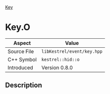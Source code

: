 [Key](index)
# Key.O
| Aspect | Value |
| --- | --- |
| Source File | `libKestrel/event/key.hpp` |
| C++ Symbol | `kestrel::hid::o` |
| Introduced | Version 0.8.0 |
## Description

